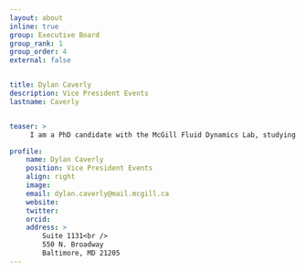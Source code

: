 ```yaml
---
layout: about
inline: true
group: Executive Board
group_rank: 1
group_order: 4
external: false


title: Dylan Caverly
description: Vice President Events
lastname: Caverly


teaser: >
     I am a PhD candidate with the McGill Fluid Dynamics Lab, studying reduced-order models of wakes. I am responsible for organizing monthly coffee/pizza socials, and larger social events!

profile:
    name: Dylan Caverly
    position: Vice President Events
    align: right
    image: 
    email: dylan.caverly@mail.mcgill.ca
    website: 
    twitter: 
    orcid: 
    address: >
        Suite 1131<br />
        550 N. Broadway
        Baltimore, MD 21205
---
```


